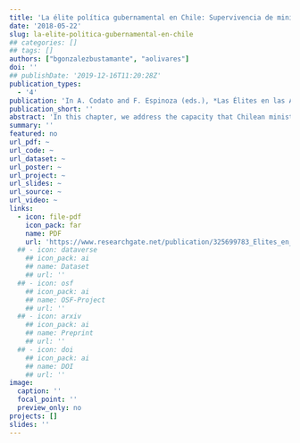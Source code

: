 ```yaml
---
title: 'La élite política gubernamental en Chile: Supervivencia de ministros'
date: '2018-05-22'
slug: la-elite-politica-gubernamental-en-chile
## categories: []
## tags: []
authors: ["bgonzalezbustamante", "aolivares"]
doi: ''
## publishDate: '2019-12-16T11:20:28Z'
publication_types:
  - '4'
publication: 'In A. Codato and F. Espinoza (eds.), *Las Élites en las Américas: Diferentes Perspectivas*. Curitiba: Editora Universidade Federal do Paraná'
publication_short: ''
abstract: 'In this chapter, we address the capacity that Chilean ministers had to survive in their positions during 1990-2014 period. We analyse the trajectories and profiles of the ministers over 24 years (232 appointments) to identify how these are related with the elements of the institutional architecture (*e.g.* quotas, party equilibriums, president autonomy, among others) with factors associated with the parties, which formed the government coalitions. In particular, using a trajectories analysis of the all individuals in the period, we aim to evaluate factors that illuminate patterns linked with the politics professionalisation phenomena in the governmental sphere, as well as the functioning of the executive power in a presidential system.'
summary: ''
featured: no
url_pdf: ~
url_code: ~
url_dataset: ~
url_poster: ~
url_project: ~
url_slides: ~
url_source: ~
url_video: ~
links:
  - icon: file-pdf
    icon_pack: far
    name: PDF
    url: 'https://www.researchgate.net/publication/325699783_Elites_en_las_Americas_diferentes_perspectivas_Elites_in_the_Americas_Different_Perspectives'
  ## - icon: dataverse
    ## icon_pack: ai
    ## name: Dataset
    ## url: ''
  ## - icon: osf
    ## icon_pack: ai
    ## name: OSF-Project
    ## url: ''
  ## - icon: arxiv
    ## icon_pack: ai
    ## name: Preprint
    ## url: ''
  ## - icon: doi
    ## icon_pack: ai
    ## name: DOI
    ## url: ''
image:
  caption: ''
  focal_point: ''
  preview_only: no
projects: []
slides: ''
---
```

